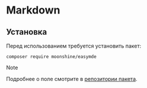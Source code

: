 # Markdown

## Установка

Перед использованием требуется установить пакет:

```shell
composer require moonshine/easymde
```

> [!NOTE]
> Подробнее о поле смотрите в [репозитории пакета](https://github.com/moonshine-software/easymde).
